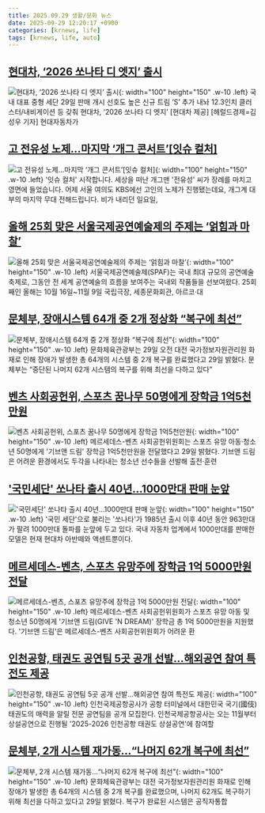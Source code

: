 ```yaml
---
title: 2025.09.29 생활/문화 뉴스
date: 2025-09-29 12:20:17 +0900
categories: [krnews, life]
tags: [krnews, life, auto]
---
```

## [현대차, ‘2026 쏘나타 디 엣지’ 출시](https://n.news.naver.com/mnews/article/016/0002536182)

![현대차, ‘2026 쏘나타 디 엣지’ 출시](https://mimgnews.pstatic.net/image/origin/016/2025/09/29/2536182.jpg?type=nf220_150){: width="100" height="150" .w-10 .left}
국내 대표 중형 세단 29일 판매 개시 선호도 높은 신규 트림 ‘S’ 추가 내놔 12.3인치 클러스터/내비게이션 등 갖춰 현대차, ‘2026 쏘나타 디 엣지’ [현대차 제공] [헤럴드경제=김성우 기자] 현대자동차가

## [고 전유성 노제…마지막 ‘개그 콘서트’[잇슈 컬처]](https://n.news.naver.com/mnews/article/056/0012038473)

![고 전유성 노제…마지막 ‘개그 콘서트’[잇슈 컬처]](https://mimgnews.pstatic.net/image/origin/056/2025/09/29/12038473.jpg?type=nf220_150){: width="100" height="150" .w-10 .left}
'잇슈 컬처' 시작합니다. 세상을 떠난 개그맨 '전유성' 씨가 장례를 마치고 영면에 들었습니다. 어제 서울 여의도 KBS에선 고인의 노제가 진행됐는데요, 개그계 대부의 마지막 무대 전해드립니다. 비가 내리던 일요일,

## [올해 25회 맞은 서울국제공연예술제의 주제는 ‘얽힘과 마찰’](https://n.news.naver.com/mnews/article/005/0001805267)

![올해 25회 맞은 서울국제공연예술제의 주제는 ‘얽힘과 마찰’](https://mimgnews.pstatic.net/image/origin/005/2025/09/29/1805267.jpg?type=nf220_150){: width="100" height="150" .w-10 .left}
서울국제공연예술제(SPAF)는 국내 최대 규모의 공연예술축제로, 그동안 전 세계 공연예술의 흐름을 보여주는 국내외 작품들을 선보여왔다. 25회째인 올해는 10월 16일~11월 9일 국립극장, 세종문화회관, 아르코·대

## [문체부, 장애시스템 64개 중 2개 정상화 “복구에 최선”](https://n.news.naver.com/mnews/article/018/0006128736)

![문체부, 장애시스템 64개 중 2개 정상화 “복구에 최선”](https://mimgnews.pstatic.net/image/origin/018/2025/09/29/6128736.jpg?type=nf220_150){: width="100" height="150" .w-10 .left}
문화체육관광부는 29일 오전 대전 국가정보자원관리원 화재로 인해 장애가 발생한 총 64개의 시스템 중 2개 복구를 완료했다고 29일 밝혔다. 문체부는 “중단된 나머지 62개 시스템의 복구를 위해 최선을 다하고 있다”

## [벤츠 사회공헌위, 스포츠 꿈나무 50명에게 장학금 1억5천만원](https://n.news.naver.com/mnews/article/001/0015655122)

![벤츠 사회공헌위, 스포츠 꿈나무 50명에게 장학금 1억5천만원](https://mimgnews.pstatic.net/image/origin/001/2025/09/29/15655122.jpg?type=nf220_150){: width="100" height="150" .w-10 .left}
메르세데스-벤츠 사회공헌위원회는 스포츠 유망 아동·청소년 50명에게 '기브앤 드림' 장학금 1억5천만원을 전달했다고 29일 밝혔다. 기브앤 드림은 어려운 환경에서도 두각을 나타내는 청소년 선수들을 선발해 출전·훈련

## ['국민세단' 쏘나타 출시 40년…1000만대 판매 눈앞](https://n.news.naver.com/mnews/article/277/0005659189)

!['국민세단' 쏘나타 출시 40년…1000만대 판매 눈앞](https://mimgnews.pstatic.net/image/origin/277/2025/09/29/5659189.jpg?type=nf220_150){: width="100" height="150" .w-10 .left}
'국민 세단'으로 불리는 '쏘나타'가 1985년 출시 이후 40년 동안 963만대가 팔려 1000만대 돌파를 눈앞에 두고 있다. 국내 자동차 업계에서 1000만대를 판매한 모델은 현재 현대차 아반떼와 액센트뿐이다.

## [메르세데스-벤츠, 스포츠 유망주에 장학금 1억 5000만원 전달](https://n.news.naver.com/mnews/article/030/0003355439)

![메르세데스-벤츠, 스포츠 유망주에 장학금 1억 5000만원 전달](https://mimgnews.pstatic.net/image/origin/030/2025/09/29/3355439.jpg?type=nf220_150){: width="100" height="150" .w-10 .left}
메르세데스-벤츠 사회공헌위원회가 스포츠 유망 아동 및 청소년 50명에게 '기브앤 드림(GIVE 'N DREAM)' 장학금 총 1억 5000만원을 지원했다. '기브앤 드림'은 메르세데스-벤츠 사회공헌위원회가 어려운 환

## [인천공항, 태권도 공연팀 5곳 공개 선발…해외공연 참여 특전도 제공](https://n.news.naver.com/mnews/article/277/0005658821)

![인천공항, 태권도 공연팀 5곳 공개 선발…해외공연 참여 특전도 제공](https://mimgnews.pstatic.net/image/origin/277/2025/09/28/5658821.jpg?type=nf220_150){: width="100" height="150" .w-10 .left}
인천국제공항공사가 공항 터미널에서 대한민국 국기(國伎) 태권도의 매력을 알릴 전문 공연팀을 공개 모집한다. 인천국제공항공사는 오는 11월부터 상설공연으로 진행될 '2025-2026 인천공항 태권도 상설공연'에 참여할

## [문체부, 2개 시스템 재가동…“나머지 62개 복구에 최선”](https://n.news.naver.com/mnews/article/030/0003355451)

![문체부, 2개 시스템 재가동…“나머지 62개 복구에 최선”](https://mimgnews.pstatic.net/image/origin/030/2025/09/29/3355451.jpg?type=nf220_150){: width="100" height="150" .w-10 .left}
문화체육관광부는 대전 국가정보자원관리원 화재로 인해 장애가 발생한 총 64개의 시스템 중 2개 복구를 완료했으며, 나머지 62개도 복구하기 위해 최선을 다하고 있다고 29일 밝혔다. 복구가 완료된 시스템은 공직자통합

